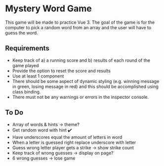 # Mystery Word Game

This game will be made to practice Vue 3. The goal of the game is for the computer to pick a random word from an array and the user will have to guess the word. 

## Requirements
* Keep track of a) a running score and b) results of each round of the game played
* Provide the option to reset the score and results
* Use at least 1 component
* There should be some aspect of dynamic styling (e.g. winning message in green, losing message in red) and this should be accomplished using class binding.
* There must not be any warnings or errors in the inspector console.


## To Do
* Array of words & hints -> theme?
* Get random word with hint ✔️
* Have underscores equal the amount of letters in word
* When a letter is guessed right replace underscore with letter
* Guess wrong letter player gets a strike -> show strike count
* Keep track of wrong guesses -> display on page?
* 6 wrong guesses -> lose game
